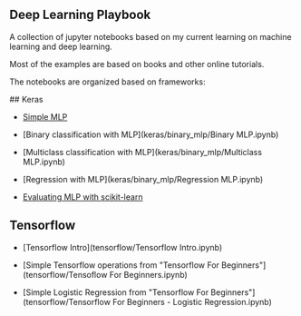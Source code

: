 ## Deep Learning Playbook

A collection of jupyter notebooks based on my current learning on machine
learning and deep learning.

Most of the examples are based on books and other online tutorials.

The notebooks are organized based on frameworks:

## Keras

* [Simple MLP](keras/simple_mlp/simple_mlp.ipynb)

* [Binary classification with MLP](keras/binary_mlp/Binary MLP.ipynb)

* [Multiclass classification with MLP](keras/binary_mlp/Multiclass MLP.ipynb)

* [Regression with MLP](keras/binary_mlp/Regression MLP.ipynb)

* [Evaluating MLP with scikit-learn](keras/evaluate_mlp)

## Tensorflow

* [Tensorflow Intro](tensorflow/Tensorflow Intro.ipynb)

* [Simple Tensorflow operations from "Tensorflow For Beginners"](tensorflow/Tensoflow For Beginners.ipynb)

* [Simple Logistic Regression from "Tensorflow For Beginners"](tensorflow/Tensorflow For Beginners - Logistic Regression.ipynb)

